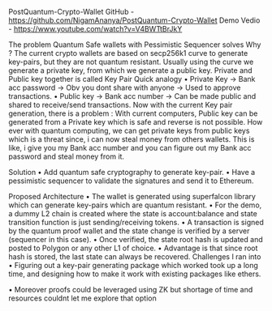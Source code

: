 PostQuantum-Crypto-Wallet
GitHub - https://github.com/NigamAnanya/PostQuantum-Crypto-Wallet
Demo Vedio - https://www.youtube.com/watch?v=V4BWTtBrJkY


The problem Quantum Safe wallets with Pessimistic Sequencer solves
Why ?
The current crypto wallets are based on secp256k1 curve to generate key-pairs, but they are not quantum resistant. Usually using the curve we generate a private key, from which we generate a public key.
Private and Public key together is called Key Pair
Quick analogy
•	Private Key → Bank acc password → Obv you dont share with anyone → Used to approve transactions.
•	Public key → Bank acc number → Can be made public and shared to receive/send transactions.
Now with the current Key pair generation, there is a problem :
With current computers, Public key can be generated from a Private key which is safe and reverse is not possible. How ever with quantum computing, we can get private keys from public keys which is a threat since, i can now steal money from others wallets.
This is like, i give you my Bank acc number and you can figure out my Bank acc password and steal money from it.

Solution
•	Add quantum safe cryptography to generate key-pair.
•	Have a pessimistic sequencer to validate the signatures and send it to Ethereum.

Proposed Architecture
•	The wallet is generated using superfalcon library which can generate key-pairs which are quantum resistant.
•	For the demo, a dummy L2 chain is created where the state is account:balance and state transition function is just sending/receiving tokens.
•	A transaction is signed by the quantum proof wallet and the state change is verified by a server (sequencer in this case).
•	Once verified, the state root hash is updated and posted to Polygon or any other L1 of choice.
•	Advantage is that since root hash is stored, the last state can always be recovered.
Challenges I ran into
•	Figuring out a key-pair generating package which worked took up a long time, and designing how to make it work with existing packages like ethers.

•	Moreover proofs could be leveraged using ZK but shortage of time and resources couldnt let me explore that option

